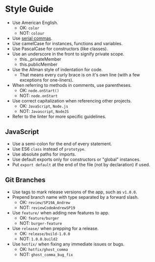 # Style Guide
* Use American English.
	- OK: `color`
	- NOT: `colour`
* Use [serial commas][].
* Use camelCase for instances, functions and variables.
* Use PascalCase for constructors (like classes).
* Use an underscore in the front to signify private scope.
	- this._privateMember
	- this.publicMember
* Use the Allman style of indentation for code.
	- That means every curly brace is on it's own line (with a few exceptions for one-liners).
* When referring to methods in comments, use parentheses.
	- OK: `node.onStart()`
	- NOT: `node.onStart`
* Use correct capitalization when referencing other projects.
	- OK: `JavaScript`, `Node.js`
	- NOT: `Javascript`, `NodeJS`
* Refer to the linter for more specific guidelines.

## JavaScript
* Use a semi-colon for the end of every statement.
* Use ES6 `class` instead of `prototype`.
* Use absolute paths for imports.
* Use default exports only for constructors or "global" instances.
* Put `export default` at the end of the file (not by declaration) if used.

## Git Branches
* Use tags to mark release versions of the app, such as `v1.0.0`.
* Prepend branch name with type separated by a forward slash.
	- OK: `review/SP19A_Andrew`
	- NOT: `reviewCodeAndrewSP19`
* Use `feature/` when adding new features to app.
	- OK: `feature/burger`
	- NOT: `burger-feature`
* Use `release/` when prepping for a release.
	- OK: `release/build-1.0.0`
	- NOT: `1.0.0.build2`
* Use `hotfix/` when fixing any immediate issues or bugs.
	- OK: `hotfix/ghost_comma`
	- NOT: `ghost_comma_bug_fix`

[serial commas]: https://en.wikipedia.org/wiki/Serial_comma